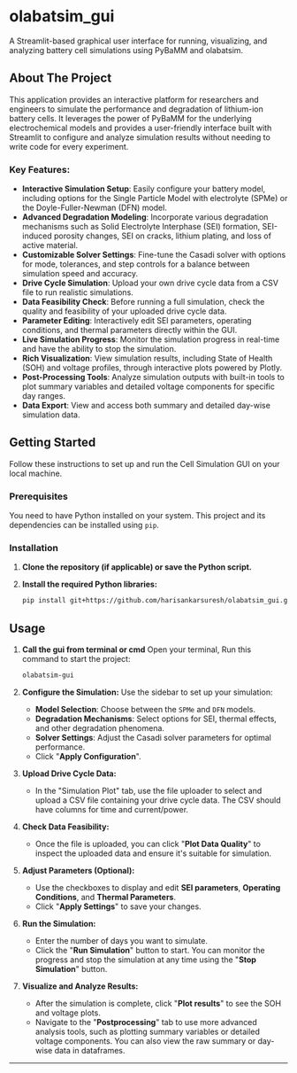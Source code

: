 # olabatsim_gui

A Streamlit-based graphical user interface for running, visualizing, and analyzing battery cell simulations using PyBaMM and olabatsim.

## About The Project

This application provides an interactive platform for researchers and engineers to simulate the performance and degradation of lithium-ion battery cells. It leverages the power of PyBaMM for the underlying electrochemical models and provides a user-friendly interface built with Streamlit to configure and analyze simulation results without needing to write code for every experiment.

### Key Features:

  * **Interactive Simulation Setup**: Easily configure your battery model, including options for the Single Particle Model with electrolyte (SPMe) or the Doyle-Fuller-Newman (DFN) model.
  * **Advanced Degradation Modeling**: Incorporate various degradation mechanisms such as Solid Electrolyte Interphase (SEI) formation, SEI-induced porosity changes, SEI on cracks, lithium plating, and loss of active material.
  * **Customizable Solver Settings**: Fine-tune the Casadi solver with options for mode, tolerances, and step controls for a balance between simulation speed and accuracy.
  * **Drive Cycle Simulation**: Upload your own drive cycle data from a CSV file to run realistic simulations.
  * **Data Feasibility Check**: Before running a full simulation, check the quality and feasibility of your uploaded drive cycle data.
  * **Parameter Editing**: Interactively edit SEI parameters, operating conditions, and thermal parameters directly within the GUI.
  * **Live Simulation Progress**: Monitor the simulation progress in real-time and have the ability to stop the simulation.
  * **Rich Visualization**: View simulation results, including State of Health (SOH) and voltage profiles, through interactive plots powered by Plotly.
  * **Post-Processing Tools**: Analyze simulation outputs with built-in tools to plot summary variables and detailed voltage components for specific day ranges.
  * **Data Export**: View and access both summary and detailed day-wise simulation data.

## Getting Started

Follow these instructions to set up and run the Cell Simulation GUI on your local machine.

### Prerequisites

You need to have Python installed on your system. This project and its dependencies can be installed using `pip`.

### Installation

1.  **Clone the repository (if applicable) or save the Python script.**

2.  **Install the required Python libraries:**

    ```bash
    pip install git+https://github.com/harisankarsuresh/olabatsim_gui.git
    ```

## Usage

1.  **Call the gui from terminal or cmd**
    Open your terminal, Run this command to start the project:

    ```bash
    olabatsim-gui
    ```

2.  **Configure the Simulation:**
    Use the sidebar to set up your simulation:

      * **Model Selection**: Choose between the `SPMe` and `DFN` models.
      * **Degradation Mechanisms**: Select options for SEI, thermal effects, and other degradation phenomena.
      * **Solver Settings**: Adjust the Casadi solver parameters for optimal performance.
      * Click "**Apply Configuration**".

3.  **Upload Drive Cycle Data:**

      * In the "Simulation Plot" tab, use the file uploader to select and upload a CSV file containing your drive cycle data. The CSV should have columns for time and current/power.

4.  **Check Data Feasibility:**

      * Once the file is uploaded, you can click "**Plot Data Quality**" to inspect the uploaded data and ensure it's suitable for simulation.

5.  **Adjust Parameters (Optional):**

      * Use the checkboxes to display and edit **SEI parameters**, **Operating Conditions**, and **Thermal Parameters**.
      * Click "**Apply Settings**" to save your changes.

6.  **Run the Simulation:**

      * Enter the number of days you want to simulate.
      * Click the "**Run Simulation**" button to start. You can monitor the progress and stop the simulation at any time using the "**Stop Simulation**" button.

7.  **Visualize and Analyze Results:**

      * After the simulation is complete, click "**Plot results**" to see the SOH and voltage plots.
      * Navigate to the "**Postprocessing**" tab to use more advanced analysis tools, such as plotting summary variables or detailed voltage components. You can also view the raw summary or day-wise data in dataframes.

-----
